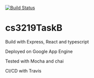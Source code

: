 [![Build Status](https://travis-ci.com/EugeneTeu/cs3219TaskB.svg?branch=master)](https://travis-ci.com/EugeneTeu/cs3219TaskB)

# cs3219TaskB

Build with Express, React and typescript

Deployed on Google App Engine

Tested with Mocha and chai

CI/CD with Travis
